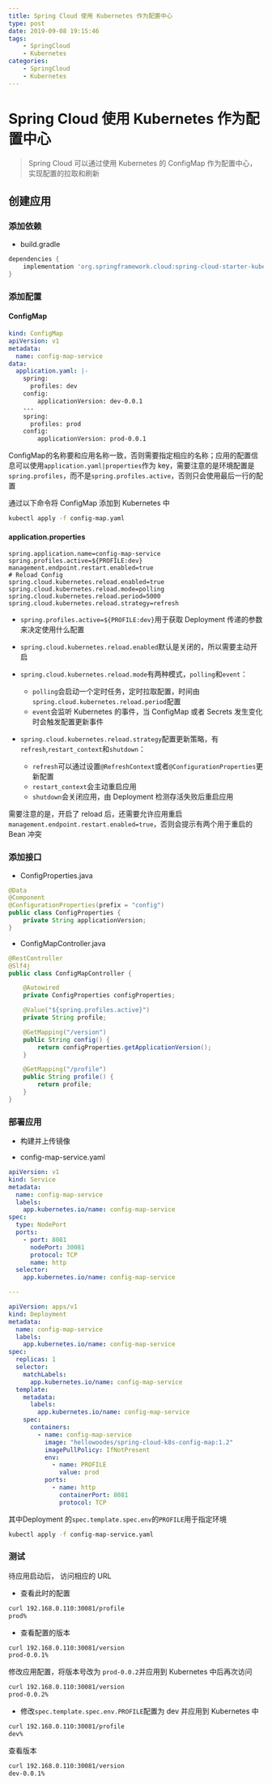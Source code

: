 ```yaml
---
title: Spring Cloud 使用 Kubernetes 作为配置中心
type: post
date: 2019-09-08 19:15:46
tags:
    - SpringCloud
    - Kubernetes
categories: 
    - SpringCloud
    - Kubernetes
---
```


# Spring Cloud 使用 Kubernetes 作为配置中心

> Spring Cloud 可以通过使用 Kubernetes 的 ConfigMap 作为配置中心，实现配置的拉取和刷新

## 创建应用
 
### 添加依赖

- build.gradle 

```groovy
dependencies {
	implementation 'org.springframework.cloud:spring-cloud-starter-kubernetes-config'
}
```

### 添加配置

#### ConfigMap 

```yaml
kind: ConfigMap
apiVersion: v1
metadata:
  name: config-map-service
data:
  application.yaml: |-
    spring:
      profiles: dev
    config:
        applicationVersion: dev-0.0.1
    ---
    spring:
      profiles: prod
    config:
        applicationVersion: prod-0.0.1
```

ConfigMap的名称要和应用名称一致，否则需要指定相应的名称；应用的配置信息可以使用`application.yaml|properties`作为 key，需要注意的是环境配置是`spring.profiles`，而不是`spring.profiles.active`，否则只会使用最后一行的配置

通过以下命令将 ConfigMap 添加到 Kubernetes 中

```bash
kubectl apply -f config-map.yaml 
```

#### application.properties

```properties
spring.application.name=config-map-service
spring.profiles.active=${PROFILE:dev}
management.endpoint.restart.enabled=true
# Reload Config
spring.cloud.kubernetes.reload.enabled=true
spring.cloud.kubernetes.reload.mode=polling
spring.cloud.kubernetes.reload.period=5000
spring.cloud.kubernetes.reload.strategy=refresh
```

- `spring.profiles.active=${PROFILE:dev}`用于获取 Deployment 传递的参数来决定使用什么配置

- `spring.cloud.kubernetes.reload.enabled`默认是关闭的，所以需要主动开启
- `spring.cloud.kubernetes.reload.mode`有两种模式，`polling`和`event`：
	- `polling`会启动一个定时任务，定时拉取配置，时间由`spring.cloud.kubernetes.reload.period`配置
	- `event`会监听 Kubernetes 的事件，当 ConfigMap 或者 Secrets 发生变化时会触发配置更新事件
- `spring.cloud.kubernetes.reload.strategy`配置更新策略，有 `refresh`,`restart_context`和`shutdown`：
	- `refresh`可以通过设置`@RefreshContext`或者`@ConfigurationProperties`更新配置
	- `restart_context`会主动重启应用
	- `shutdown`会关闭应用，由 Deployment 检测存活失败后重启应用

需要注意的是，开启了 reload 后，还需要允许应用重启`management.endpoint.restart.enabled=true`，否则会提示有两个用于重启的 Bean 冲突

### 添加接口

- ConfigProperties.java

```java
@Data
@Component
@ConfigurationProperties(prefix = "config")
public class ConfigProperties {
    private String applicationVersion;
}
```

- ConfigMapController.java

```java
@RestController
@Slf4j
public class ConfigMapController {

    @Autowired
    private ConfigProperties configProperties;

    @Value("${spring.profiles.active}")
    private String profile;

    @GetMapping("/version")
    public String config() {
        return configProperties.getApplicationVersion();
    }

    @GetMapping("/profile")
    public String profile() {
        return profile;
    }
}
```

### 部署应用 

- 构建并上传镜像

- config-map-service.yaml

```yaml
apiVersion: v1
kind: Service
metadata:
  name: config-map-service
  labels:
    app.kubernetes.io/name: config-map-service
spec:
  type: NodePort
  ports:
    - port: 8081
      nodePort: 30081
      protocol: TCP
      name: http
  selector:
    app.kubernetes.io/name: config-map-service

---

apiVersion: apps/v1
kind: Deployment
metadata:
  name: config-map-service
  labels:
    app.kubernetes.io/name: config-map-service
spec:
  replicas: 1
  selector:
    matchLabels:
      app.kubernetes.io/name: config-map-service
  template:
    metadata:
      labels:
        app.kubernetes.io/name: config-map-service
    spec:
      containers:
        - name: config-map-service
          image: "hellowoodes/spring-cloud-k8s-config-map:1.2"
          imagePullPolicy: IfNotPresent
          env:
            - name: PROFILE
              value: prod
          ports:
            - name: http
              containerPort: 8081
              protocol: TCP
```

其中Deployment 的`spec.template.spec.env`的`PROFILE`用于指定环境

```bash
kubectl apply -f config-map-service.yaml
```

### 测试

待应用启动后， 访问相应的 URL 

- 查看此时的配置

```bash
curl 192.168.0.110:30081/profile
prod%
```

- 查看配置的版本

```bash
curl 192.168.0.110:30081/version
prod-0.0.1%
```

修改应用配置，将版本号改为 `prod-0.0.2`并应用到 Kubernetes 中后再次访问

```bash
curl 192.168.0.110:30081/version
prod-0.0.2%
```

- 修改`spec.template.spec.env.PROFILE`配置为 dev 并应用到 Kubernetes 中

```bash
curl 192.168.0.110:30081/profile
dev%
```

查看版本

```bash
curl 192.168.0.110:30081/version
dev-0.0.1%
```
